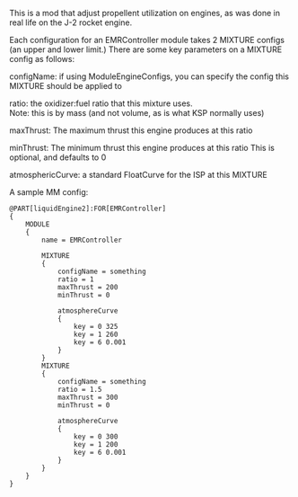 This is a mod that adjust propellent utilization on engines, as was done in 
real life on the J-2 rocket engine.  

Each configuration for an EMRController module takes 2 MIXTURE configs
(an upper and lower limit.)  There are some key parameters on a MIXTURE 
config as follows:

  configName: if using ModuleEngineConfigs, you can specify the config this
              MIXTURE should be applied to

  ratio:      the oxidizer:fuel ratio that this mixture uses.  
              Note: this is by mass (and not volume, as is what KSP normally uses)

  maxThrust:  The maximum thrust this engine produces at this ratio

  minThrust:  The minimum thrust this engine produces at this ratio
              This is optional, and defaults to 0

  atmosphericCurve:  a standard FloatCurve for the ISP at this MIXTURE

A sample MM config:

	@PART[liquidEngine2]:FOR[EMRController]
	{
		MODULE
		{
			name = EMRController

			MIXTURE
			{
				configName = something
				ratio = 1
				maxThrust = 200
				minThrust = 0

				atmosphereCurve
				{
					key = 0 325
					key = 1 260
					key = 6 0.001
				}
			}
			MIXTURE
			{
				configName = something
				ratio = 1.5
				maxThrust = 300
				minThrust = 0

				atmosphereCurve
				{
					key = 0 300
					key = 1 200
					key = 6 0.001
				}
			}
		}
	}

